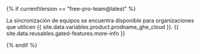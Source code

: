 {% if currentVersion == "free-pro-team@latest" %}

La sincronización de equipos se encuentra disponible para organizaciones que utilicen {{ site.data.variables.product.prodname_ghe_cloud }}. {{ site.data.reusables.gated-features.more-info }}

{% endif %}
